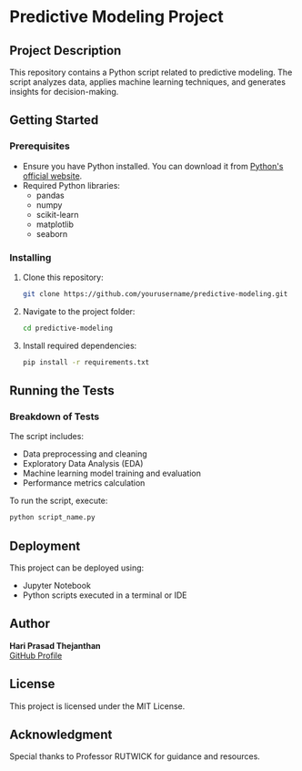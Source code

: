 # Predictive Modeling Project

## Project Description
This repository contains a Python script related to predictive modeling. The script analyzes data, applies machine learning techniques, and generates insights for decision-making.

## Getting Started

### Prerequisites
- Ensure you have Python installed. You can download it from [Python's official website](https://www.python.org/downloads/).
- Required Python libraries:
  - pandas
  - numpy
  - scikit-learn
  - matplotlib
  - seaborn

### Installing
1. Clone this repository:
   ```bash
   git clone https://github.com/yourusername/predictive-modeling.git
   ```
2. Navigate to the project folder:
   ```bash
   cd predictive-modeling
   ```
3. Install required dependencies:
   ```bash
   pip install -r requirements.txt
   ```

## Running the Tests
### Breakdown of Tests
The script includes:
- Data preprocessing and cleaning
- Exploratory Data Analysis (EDA)
- Machine learning model training and evaluation
- Performance metrics calculation

To run the script, execute:
```bash
python script_name.py
```

## Deployment
This project can be deployed using:
- Jupyter Notebook
- Python scripts executed in a terminal or IDE

## Author
**Hari Prasad Thejanthan**  
[GitHub Profile](https://github.com/Hariprash05)

## License
This project is licensed under the MIT License.

## Acknowledgment
Special thanks to Professor RUTWICK for guidance and resources.


